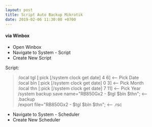 ```yaml
---
layout: post
title: Script Auto Backup Mikrotik
date: 2019-02-06 11:30:00 +0700
---
```


#### via Winbox
- Open Winbox
- Navigate to System - Script
- Create New Script

Script: 
> :local tgl [:pick [/system clock get date] 4 6] <-- Pick Date  
:local bln [:pick [/system clock get date] 0 3] <-- Pick Month  
:local thn [:pick [/system clock get date] 7 11] <-- Pick Year  
/system backup save name="RB850Gx2 - $tgl $bln $thn"; <-- .backup  
/export file="RB850Gx2 - $tgl $bln $thn"; <-- .rsc

- Navigate to System - Scheduler
- Create New Scheduler